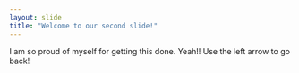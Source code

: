 ```yaml
---
layout: slide
title: "Welcome to our second slide!"
---
```

I am so proud of myself for getting this done. Yeah!!
Use the left arrow to go back!
